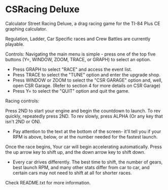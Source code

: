 # CSRacing Deluxe
Calculator Street Racing Deluxe, a drag racing game for the TI-84 Plus CE graphing calculator.

Regulation, Ladder, Car Specific races and Crew Battles are currently playable. 

Controls: Navigating the main menu is simple - press one of the top five buttons (Y=, WINDOW, ZOOM, TRACE, or GRAPH) to select an option.
 - Press GRAPH to select "RACE" and access the event list.
 - Press TRACE to select the "TUNE" option and enter the upgrade shop.
 - Press WINDOW or ZOOM to select the "CSR GARAGE" option and, well, open CSR Garage. (Refer to section 4 for more details on CSR Garage)
 - Press Y= to select the "QUIT" option and quit the game.

Racing controls: 

Press 2ND to start your engine and begin the countdown to launch. To rev quickly, repeatedly press 2ND. To rev slowly, press ALPHA (Or any key that isn't 2ND or ON). 
 - Pay attention to the text at the bottom of the screen- it'll tell you if your RPM is above, below, or at the number needed for the fastest launch.

Once the race begins, Your car will begin accelerating automatically. Press the up arrow key to shift up, and the down arrow key to shift down.
 - Every car drives differently. The best time to shift, the number of gears, best launch RPM, and many other stats differ from car to car, and certain cars may not need to shift at all for shorter races.

Check README.txt for more information.

